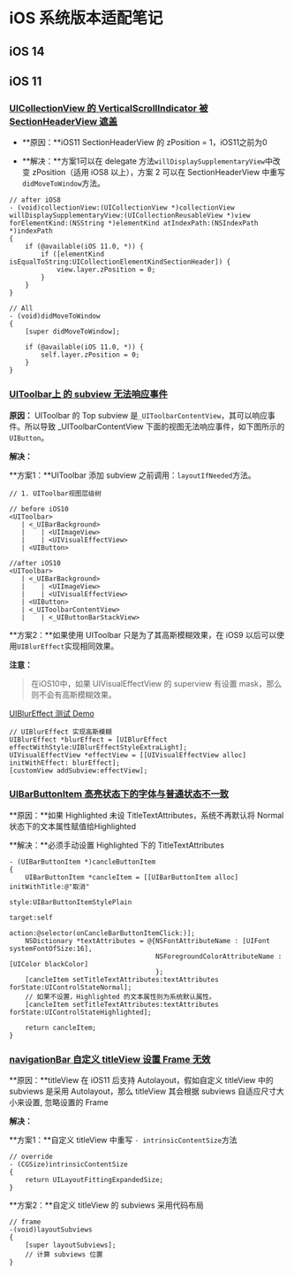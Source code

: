 # iOS 系统版本适配笔记

## iOS 14

## iOS 11

### [UICollectionView 的 VerticalScrollIndicator 被 SectionHeaderView 遮盖]()
* **原因：**iOS11 SectionHeaderView 的 zPosition = 1，iOS11之前为0

* **解决：**方案1可以在 delegate 方法`willDisplaySupplementaryView`中改变 zPosition（适用 iOS8 以上），方案 2 可以在 SectionHeaderView 中重写`didMoveToWindow`方法。

```objc
// after iOS8
- (void)collectionView:(UICollectionView *)collectionView willDisplaySupplementaryView:(UICollectionReusableView *)view forElementKind:(NSString *)elementKind atIndexPath:(NSIndexPath *)indexPath
{
    if (@available(iOS 11.0, *)) {
        if ([elementKind isEqualToString:UICollectionElementKindSectionHeader]) {
            view.layer.zPosition = 0;
        }
    }
}
```

```objc
// All
- (void)didMoveToWindow
{
    [super didMoveToWindow];
    
    if (@available(iOS 11.0, *)) {
        self.layer.zPosition = 0;
    }
}
```

### [UIToolbar上 的 subview 无法响应事件]()
**原因：** UIToolbar 的 Top subview 是`_UIToolbarContentView`，其可以响应事件。所以导致 _UIToolbarContentView 下面的视图无法响应事件，如下图所示的`UIButton`。

**解决：** 

**方案1：**UIToolbar 添加 subview 之前调用：`layoutIfNeeded`方法。

```objc
// 1. UIToolbar视图层级树

// before iOS10
<UIToolbar>
   | <_UIBarBackground>
   |    | <UIImageView>
   |    | <UIVisualEffectView>
   | <UIButton>

//after iOS10   
<UIToolbar>
   | <_UIBarBackground>
   |    | <UIImageView>
   |    | <UIVisualEffectView>
   | <UIButton>
   | <_UIToolbarContentView>
   |    | <_UIButtonBarStackView>
```

**方案2：**如果使用 UIToolbar 只是为了其高斯模糊效果，在 iOS9 以后可以使用`UIBlurEffect`实现相同效果。

**注意：**

> 在iOS10中，如果 UIVisualEffectView 的 superview 有设置 mask，那么则不会有高斯模糊效果。

[UIBlurEffect 测试 Demo](https://github.com/zhiyongzou/MyDemos/tree/master/VisualEffectiOS10Demo)

```objc
// UIBlurEffect 实现高斯模糊
UIBlurEffect *blurEffect = [UIBlurEffect effectWithStyle:UIBlurEffectStyleExtraLight];
UIVisualEffectView *effectView = [[UIVisualEffectView alloc] initWithEffect: blurEffect];
[customView addSubview:effectView];   
```

### [UIBarButtonItem 高亮状态下的字体与普通状态不一致]()
**原因：**如果 Highlighted 未设 TitleTextAttributes，系统不再默认将 Normal 状态下的文本属性赋值给Highlighted

**解决：**必须手动设置 Highlighted 下的 TitleTextAttributes

```objc
- (UIBarButtonItem *)cancleButtonItem
{
    UIBarButtonItem *cancleItem = [[UIBarButtonItem alloc] initWithTitle:@"取消"
                                                                   style:UIBarButtonItemStylePlain
                                                                  target:self
                                                                  action:@selector(onCancleBarButtonItemClick:)];
    NSDictionary *textAttributes = @{NSFontAttributeName : [UIFont systemFontOfSize:16],
                                     NSForegroundColorAttributeName : [UIColor blackColor]
                                     };
    [cancleItem setTitleTextAttributes:textAttributes forState:UIControlStateNormal];
    // 如果不设置，Highlighted 的文本属性则为系统默认属性。
    [cancleItem setTitleTextAttributes:textAttributes forState:UIControlStateHighlighted];
    
    return cancleItem;
}

```

### [navigationBar 自定义 titleView 设置 Frame 无效]()
**原因：**titleView 在 iOS11 后支持 Autolayout，假如自定义 titleView 中的 subviews 是采用 Autolayout，那么 titleView 其会根据 subviews 自适应尺寸大小来设置, 忽略设置的 Frame

**解决：**

**方案1：**自定义 titleView 中重写 `- intrinsicContentSize`方法

```objc 
// override
- (CGSize)intrinsicContentSize
{
    return UILayoutFittingExpandedSize;
}
```

**方案2：**自定义 titleView 的 subviews 采用代码布局

```objc
// frame
-(void)layoutSubviews
{
    [super layoutSubviews];
    // 计算 subviews 位置
}
```